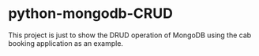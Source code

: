 # python-mongodb-CRUD
This project is just to show the DRUD operation of MongoDB using the cab booking application as an example.
